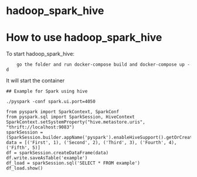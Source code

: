 # hadoop_spark_hive

# How to use hadoop_spark_hive

To start hadoop_spark_hive:
```
    go the folder and run docker-compose build and docker-compose up -d
```
It will start the container

```
## Example for Spark using hive

./pyspark -conf spark.ui.port=4050

from pyspark import SparkContext, SparkConf
from pyspark.sql import SparkSession, HiveContext
SparkContext.setSystemProperty("hive.metastore.uris", "thrift://localhost:9083")
sparkSession = (SparkSession.builder.appName('pyspark').enableHiveSupport().getOrCreate())
data = [('First', 1), ('Second', 2), ('Third', 3), ('Fourth', 4), ('Fifth', 5)]
df = sparkSession.createDataFrame(data)
df.write.saveAsTable('example')
df_load = sparkSession.sql('SELECT * FROM example')
df_load.show()
    
```